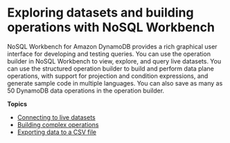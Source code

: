 # Exploring datasets and building operations with NoSQL Workbench<a name="workbench.querybuilder"></a>

NoSQL Workbench for Amazon DynamoDB provides a rich graphical user interface for developing and testing queries\. You can use the operation builder in NoSQL Workbench to view, explore, and query live datasets\. You can use the structured operation builder to build and perform data plane operations, with support for projection and condition expressions, and generate sample code in multiple languages\. You can also save as many as 50 DynamoDB data operations in the operation builder\.

**Topics**
+ [Connecting to live datasets](workbench.querybuilder.connect.md)
+ [Building complex operations](workbench.querybuilder.operationbuilder.md)
+ [Exporting data to a CSV file](workbench.querybuilder.exportcsv.md)